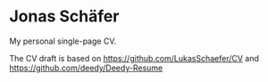 # Jonas Schäfer
My personal single-page CV.

The CV draft is based on https://github.com/LukasSchaefer/CV and https://github.com/deedy/Deedy-Resume
